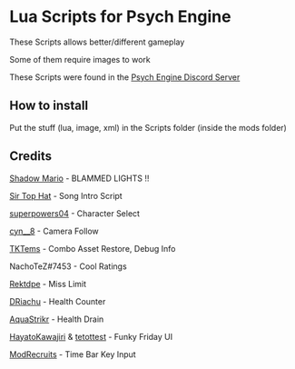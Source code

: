 # Lua Scripts for Psych Engine
These Scripts allows better/different gameplay

Some of them require images to work

These Scripts were found in the [Psych Engine Discord Server](https://discord.gg/2ka77eMXDv)

## How to install
Put the stuff (lua, image, xml) in the Scripts folder (inside the mods folder)

## Credits

[Shadow Mario](https://twitter.com/shadow_mario_) - BLAMMED LIGHTS !!

[Sir Top Hat](https://steamcommunity.com/profiles/76561198800334545) - Song Intro Script

[superpowers04](https://github.com/superpowers04) - Character Select

[cyn__8](https://twitter.com/cyn__8) - Camera Follow

[TKTems](https://twitter.com/TKTems) - Combo Asset Restore, Debug Info

NachoTeZ#7453 - Cool Ratings

[Rektdpe](https://twitter.com/RektdIpe) - Miss Limit

[DRiachu](https://twitter.com/DRiachu) - Health Counter

[AquaStrikr](https://twitter.com/aqua_strikr) - Health Drain

[HayatoKawajiri](https://www.youtube.com/channel/UCe8Xei_pUSjWCOdqKfP61Tg) & [tetottest](https://www.youtube.com/channel/UCsLRmy4zREb3rOrm-ziI_bw) - Funky Friday UI

[ModRecruits](https://github.com/FridayNightGachaTrap) - Time Bar Key Input

